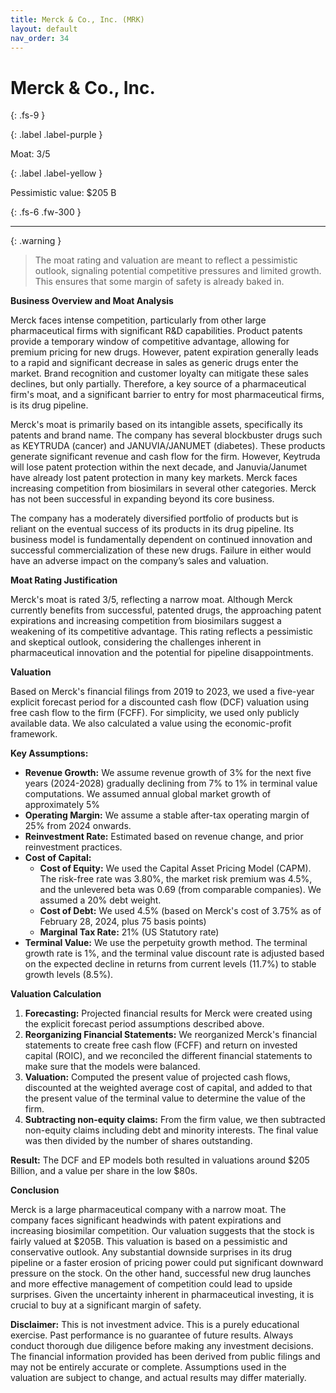 ```yaml
---
title: Merck & Co., Inc. (MRK)
layout: default
nav_order: 34
---
```


# Merck & Co., Inc.
{: .fs-9 }

{: .label .label-purple }

Moat: 3/5

{: .label .label-yellow }

Pessimistic value: $205 B


{: .fs-6 .fw-300 }

---

{: .warning } 
>The moat rating and valuation are meant to reflect a pessimistic outlook, signaling potential competitive pressures and limited growth. This ensures that some margin of safety is already baked in.


**Business Overview and Moat Analysis**

Merck faces intense competition, particularly from other large pharmaceutical firms with significant R&D capabilities.  Product patents provide a temporary window of competitive advantage, allowing for premium pricing for new drugs. However, patent expiration generally leads to a rapid and significant decrease in sales as generic drugs enter the market. Brand recognition and customer loyalty can mitigate these sales declines, but only partially. Therefore, a key source of a pharmaceutical firm's moat, and a significant barrier to entry for most pharmaceutical firms, is its drug pipeline.

Merck's moat is primarily based on its intangible assets, specifically its patents and brand name. The company has several blockbuster drugs such as KEYTRUDA (cancer) and JANUVIA/JANUMET (diabetes). These products generate significant revenue and cash flow for the firm. However, Keytruda will lose patent protection within the next decade, and Januvia/Janumet have already lost patent protection in many key markets. Merck faces increasing competition from biosimilars in several other categories. Merck has not been successful in expanding beyond its core business.

The company has a moderately diversified portfolio of products but is reliant on the eventual success of its products in its drug pipeline. Its business model is fundamentally dependent on continued innovation and successful commercialization of these new drugs. Failure in either would have an adverse impact on the company’s sales and valuation.

**Moat Rating Justification**

Merck's moat is rated 3/5, reflecting a narrow moat. Although Merck currently benefits from successful, patented drugs, the approaching patent expirations and increasing competition from biosimilars suggest a weakening of its competitive advantage. This rating reflects a pessimistic and skeptical outlook, considering the challenges inherent in pharmaceutical innovation and the potential for pipeline disappointments.

**Valuation**

Based on Merck's financial filings from 2019 to 2023, we used a five-year explicit forecast period for a discounted cash flow (DCF) valuation using free cash flow to the firm (FCFF). For simplicity, we used only publicly available data. We also calculated a value using the economic-profit framework. 

**Key Assumptions:**

* **Revenue Growth:** We assume revenue growth of 3% for the next five years (2024-2028) gradually declining from 7% to 1% in terminal value computations. We assumed annual global market growth of approximately 5%
* **Operating Margin:** We assume a stable after-tax operating margin of 25% from 2024 onwards.
* **Reinvestment Rate:** Estimated based on revenue change, and prior reinvestment practices.
* **Cost of Capital:** 
    * **Cost of Equity:** We used the Capital Asset Pricing Model (CAPM). The risk-free rate was 3.80%, the market risk premium was 4.5%, and the unlevered beta was 0.69 (from comparable companies). We assumed a 20% debt weight.
    * **Cost of Debt:** We used 4.5% (based on Merck's cost of 3.75% as of February 28, 2024, plus 75 basis points)
    * **Marginal Tax Rate:** 21% (US Statutory rate)
* **Terminal Value:** We use the perpetuity growth method. The terminal growth rate is 1%, and the terminal value discount rate is adjusted based on the expected decline in returns from current levels (11.7%) to stable growth levels (8.5%). 


**Valuation Calculation**

1. **Forecasting:**  Projected financial results for Merck were created using the explicit forecast period assumptions described above. 
2. **Reorganizing Financial Statements:**  We reorganized Merck's financial statements to create free cash flow (FCFF) and return on invested capital (ROIC), and we reconciled the different financial statements to make sure that the models were balanced.
3. **Valuation:** Computed the present value of projected cash flows, discounted at the weighted average cost of capital, and added to that the present value of the terminal value to determine the value of the firm.
4. **Subtracting non-equity claims:** From the firm value, we then subtracted non-equity claims including debt and minority interests. The final value was then divided by the number of shares outstanding.

**Result:** The DCF and EP models both resulted in valuations around $205 Billion, and a value per share in the low $80s.

**Conclusion**

Merck is a large pharmaceutical company with a narrow moat. The company faces significant headwinds with patent expirations and increasing biosimilar competition. Our valuation suggests that the stock is fairly valued at $205B. This valuation is based on a pessimistic and conservative outlook. Any substantial downside surprises in its drug pipeline or a faster erosion of pricing power could put significant downward pressure on the stock. On the other hand, successful new drug launches and more effective management of competition could lead to upside surprises. Given the uncertainty inherent in pharmaceutical investing, it is crucial to buy at a significant margin of safety.  


**Disclaimer:** This is not investment advice. This is a purely educational exercise. Past performance is no guarantee of future results.  Always conduct thorough due diligence before making any investment decisions.  The financial information provided has been derived from public filings and may not be entirely accurate or complete.  Assumptions used in the valuation are subject to change, and actual results may differ materially.